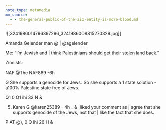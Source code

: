 ```yaml
---
note_type: metamedia
mm_source:
  - - the-general-public-of-the-zio-entity-is-more-blood.md
---
```


![[3241986014796397296_3241986008815270329.jpg]]

 Amanda Gelender man @
| @agelender

Me: “I’m Jewish and | think Palestinians
should get their stolen land back.”

Zionists:

NAF @The NAF869 -6h

G She supports a genocide for Jews.
So she supports a 1 state solution - a100%
Palestine state free of Jews.

Q1 0 Q1 ihi 33 N &

5. Karen G @karen25389 - 4h
_ & |liked your comment as | agree that she
supports genocide of the Jews, not that | like
the fact that she does.

P
AT @), 0 Q ihi 26 H &

